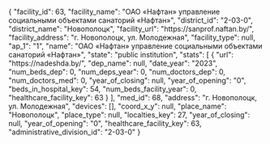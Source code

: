 {
    "facility_id": 63,
    "facility_name": "ОАО «Нафтан» управление социальными объектами санаторий «Нафтан»",
    "district_id": "2-03-0",
    "district_name": "Новополоцк",
    "facility_url": "https:\/\/sanprof.naftan.by\/",
    "facility_address": "г. Новополоцк, ул. Молодежная",
    "facility_type": null,
    "ap_1": "1",
    "name": "ОАО «Нафтан» управление социальными объектами санаторий «Нафтан»",
    "state": "public institution",
    "stats": [
        {
            "url": "https:\/\/nadeshda.by\/",
            "dep_name": null,
            "date_year": "2023",
            "num_beds_dep": 0,
            "num_deps_year": 0,
            "num_doctors_dep": 0,
            "num_doctors_med": 0,
            "year_of_closing": null,
            "year_of_opening": "0",
            "beds_in_hospital_key": 54,
            "num_beds_facility_year": 0,
            "healthcare_facility_key": 63
        }
    ],
    "med_id": 68,
    "address": "г. Новополоцк, ул. Молодежная",
    "devices": [],
    "coord_x_y": null,
    "place_name": "Новополоцк",
    "place_type": null,
    "localties_key": 27,
    "year_of_closing": null,
    "year_of_opening": "0",
    "healthcare_facility_key": 63,
    "administrative_division_id": "2-03-0"
}